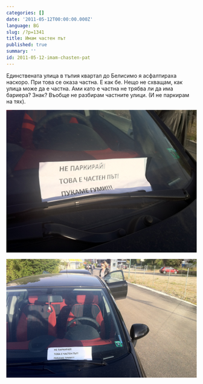```yaml
---
categories: []
date: '2011-05-12T00:00:00.000Z'
language: BG
slug: /?p=1341
title: Имам частен път
published: true
summary: ''
id: 2011-05-12-imam-chasten-pat
---
```


Единствената улица в тъпия квартал до Белисимо я асфалтираха наскоро. При това се оказа частна. Е как бе. Нещо не схващам, как улица може да е частна. Ами като е частна не трябва ли да има бариера? Знак? Въобще не разбирам частните улици. (И не паркирам на тях). 

![](https://raw.githubusercontent.com/kirilchristov/blog_images/main/2011/05/IMG_0937.jpg)

![](https://raw.githubusercontent.com/kirilchristov/blog_images/main/2011/05/IMG_0938.jpg)

